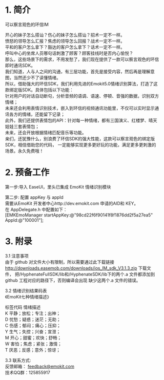 # 1. 简介
可以察言观色的环信IM

开心的妹子怎么搭讪？伤心的妹子怎么搭讪？招术一定不一样。   
愤怒的领导怎么汇报？焦虑的领导怎么回报？战术一定不一样。   
平和的客户怎么拿下？豁达的客户怎么拿下？话术一定不一样。   
呼叫中心的坐席人员哪句话刺激了顾客？顾客挂线时是否内心愉悦？   
那么，这些场景下的需求，不用发愁了，我们现在提供了一款可以察言观色的环信即时通讯SDK。   
我们知道，人与人之间的沟通，有三层功能，首先是接受内容，然后再是理解意图，当然还少不了读懂情绪。   
所以，借助强大的环信SDK，我们利用先进的Emokit5.0情绪识别算法，打造了这款绑定版SDK。具体包括以下功能：   
针对用户的对话自动断句，分析音频的语调、语速、停顿、音强的数据，识别双方情绪；   
未来还会利用表情识别技术，嵌入到环信的视频通讯功能里，不仅可以实时显示通讯各方的情绪，还能留下记录；   
此外，我们还提供表情包的API：针对每一种情绪，都有三国演义、红楼梦、晴天娃娃三套表情包；   
未来，还会开放根据情绪匹配音乐等功能。   
亲们，还犹豫什么，别浪费了环信SDK的强大性能，这款可以察言观色的绑定版SDK，相信借助您的代码，
一定能够实现更多更好玩的功能，满足更多更刺激的场景。永久免费哦！

# 2.	预备工作
第一步:导入 EaseUI，里头已集成 EmoKit 情绪识别模块

第二步: 配置 appKey 与 appId  
需要从EmoKit 开发者中心http://dev.emokit.com  申请的AID和 KEY。  
在 AppDelegate.h 中配置如下：  
[EMKEmoManager
startAppKey:@"98cd22f6f90141f8f1876dd2f5a27ea5"
AppId:@"100001"];


# 3.	附录
3.1 注意事项  
由于 github 对文件大小有限制，所以需要通过此下载链接
http://downloads.easemob.com/downloads/ios_IM_sdk_V3.1.3.zip 下载文件，
把/HyphenateFullSDK/lib和/HyphenateSDK/lib下的两个.a
文件都添加到 github 工程对应的路径下，否则编译会出现
缺少这两个.a 文件的错误。 

3.2 情绪识别结果码表   
《EmoKit七种情绪描述》  

标签代码	情绪描述  	
K	平静；放松；专注；出神；  	
D	忧愁；疑惑；迷茫；无助；  
C	伤感；郁闷；痛心；压抑；  
Y	生气；失控；兴奋；宣泄；  	
M	开心；甜蜜；欢快；舒畅；  	
W	害怕；焦虑；紧张；激情；  	
T	厌恶；反感；意外；惊讶；  	


3.3 联系方式:   
反馈邮箱： feedback@emokit.com   
技术QQ群：125855917  


